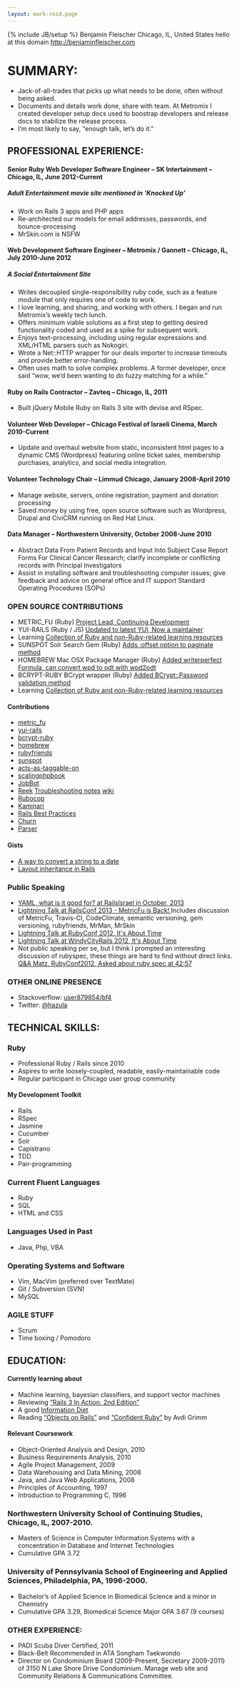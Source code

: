 ```yaml
---
layout: mark-reid.page
---
```

{% include JB/setup %}
    Benjamin Fleischer
      Chicago, IL, United States
      hello at this domain
      http://benjaminfleischer.com

# SUMMARY:

*   Jack-of-all-trades that picks up what needs to be done, often without being asked.
*   Documents and details work done, share with team.  At Metromix I created developer setup docs used to boostrap developers and release docs to stabilize the release process.
*   I&rsquo;m most likely to say, &ldquo;enough talk, let&rsquo;s do it.&rdquo;

## PROFESSIONAL EXPERIENCE:

#### Senior Ruby Web Developer Software Engineer &ndash; SK Intertainment &ndash; Chicago, IL, June 2012-Current

##### Adult Entertainment movie site mentioned in &lsquo;Knocked Up&rsquo;

*   Work on Rails 3 apps and PHP apps
*   Re-architected our models for email addresses, passwords, and bounce-processing
*   MrSkin.com is NSFW

#### Web Development Software Engineer &ndash; Metromix / Gannett &ndash; Chicago, IL, July 2010-June 2012

##### A Social Entertainment Site

*   Writes decoupled single-responsibility ruby code, such as a feature module that only requires one of code to work.
*   I love learning, and sharing, and working with others.  I began and run Metromix&rsquo;s weekly tech lunch.
*   Offers minimum viable solutions as a first step to getting desired functionality coded and used as a spike for subsequent work.
*   Enjoys text-processing, including using regular expressions and XML/HTML parsers such as Nokogiri.
*   Wrote a Net::HTTP wrapper for our deals importer to increase timeouts and provide better error-handling.
*   Often uses math to solve complex problems.  A former developer, once said &ldquo;wow, we&rsquo;d been wanting to do fuzzy matching for a while.&rdquo;

#### Ruby on Rails Contractor &ndash; Zavteq &ndash; Chicago, IL, 2011

*   Built jQuery Mobile Ruby on Rails 3 site with devise and RSpec.

#### Volunteer Web Developer &ndash; Chicago Festival of Israeli Cinema, March 2010-Current

*   Update and overhaul website from static, inconsistent html pages to a dynamic CMS (Wordpress) featuring online ticket sales, membership purchases, analytics, and social media integration.

#### Volunteer Technology Chair &ndash; Limmud Chicago, January 2008-April 2010

*   Manage website, servers, online registration, payment and donation processing
*   Saved money by using free, open source software such as Wordpress, Drupal and CiviCRM running on Red Hat Linux.

#### Data Manager &ndash; Northwestern University, October 2008-June 2010

*   Abstract Data From Patient Records and Input Into Subject Case Report Forms For Clinical Cancer Research; clarify incomplete or conflicting records with Principal Investigators
*   Assist in installing software and troubleshooting computer issues; give feedback and advice on general office and IT support Standard Operating Procedures (SOPs)

### OPEN SOURCE CONTRIBUTIONS

*   METRIC_FU (Ruby) [Project Lead, Continuing Development](https://github.com/metricfu/metric_fu)
*   YUI-RAILS (Ruby / JS) [Updated to latest YUI, Now a maintainer](https://github.com/nextmat/yui-rails)
*   Learning [Collection of Ruby and non-Ruby-related learning resources](https://github.com/bf4/learning)
*   SUNSPOT Solr Search Gem (Ruby) [Adds :offset option to paginate method](https://github.com/sunspot/sunspot/commit/2a99fd395a49f4137fd4d2ced0610367ecabf4fe)
*   HOMEBREW Mac OSX Package Manager (Ruby) [Added writerperfect Formula, can convert wpd to odt with wpd2odt](https://github.com/mxcl/homebrew/pull/4917)
*   BCRYPT-RUBY BCrypt wrapper (Ruby) [Added BCrypt::Password validation method](https://github.com/codahale/bcrypt-ruby/pull/48)
*   Learning [Collection of Ruby and non-Ruby-related learning resources](https://github.com/bf4/learning)

#### Contributions

<div class="span12">

*   [metric_fu](https://github.com/metricfu/metric_fu/commits?author=bf4)
*   [yui-rails](https://github.com/nextmat/yui-rails/commits?author=bf4)
*   [bcrypt-ruby](https://github.com/codahale/bcrypt-ruby/commits?author=bf4)
*   [homebrew](https://github.com/mxcl/homebrew/commits?author=bf4)
*   [rubyfriends](https://github.com/rubyrogues/rubyfriends/commits?author=bf4)
*   [sunspot](https://github.com/sunspot/sunspot/commits?author=bf4)
*   [acts-as-taggable-on](https://github.com/mbleigh/acts-as-taggable-on/commits?author=bf4)
*   [scalingphpbook](https://github.com/scalingphpbook/book/commits?author=bf4)
*   [JobBot](https://github.com/Neurogami/JotBot/commits?author=bf4)
*   [Reek](https://github.com/troessner/reek/commits?author=bf4) [Troubleshooting notes](https://github.com/troessner/reek/pull/161) [wiki](https://github.com/troessner/reek/wiki/Troubleshooting)
*   [Rubocop](https://github.com/bbatsov/rubocop/commits?author=bf4)
*   [Kaminari](https://github.com/amatsuda/kaminari/commits?author=bf4)
*   [Rails Best Practices](https://github.com/railsbp/rails_best_practices/commits?author=bf4)
*   [Churn](https://github.com/danmayer/churn/commits?author=bf4)
*   [Parser](https://github.com/whitequark/parser/issues/21)
</div>

#### Gists

*   [A way to convert a string to a date](https://gist.github.com/4370014)
*   [Layout inheritance in Rails](https://gist.github.com/4370117)

### Public Speaking

*   [YAML, what is it good for? at RailsIsrael in October, 2013](http://railsisrael2013.events.co.il/presentations/868-yaml-what-is-it-good-for)
*   [
      Lightning Talk at RailsConf 2013 - MetricFu is Back!
    ](http://www.justin.tv/confreaks/c/2245302)
    Includes discussion of MetricFu, Travis-CI, CodeClimate, semantic versioning, gem versioning, rubyfriends, MrMan, MrSkin
*   [Lightning Talk at RubyConf 2012, It's About Time](http://vimeo.com/53892354)
*   [Lightning Talk at WindyCityRails 2012, It's About Time](http://vimeo.com/51707399)
*   Not public speaking per se, but I think I prompted an interesting discussion of rubyspec, these things are hard to find without direct links.  [Q&A Matz,  RubyConf2012, Asked about ruby spec at 42:57](http://www.youtube.com/watch?v=B7vCuNaqT7k&hd=1&t=42m57s)

### OTHER ONLINE PRESENCE

*   Stackoverflow: [user879854/bf4](http://stackoverflow.com/users/879854/bf4)
*   Twitter: [@hazula](https://twitter.com/#!/hazula)

## TECHNICAL SKILLS:

### Ruby

*   Professional Ruby / Rails since 2010
*   Aspires to write loosely-coupled, readable, easily-maintainable code
*   Regular participant in Chicago user group community

#### My Development Toolkit

*   Rails
*   RSpec
*   Jasmine
*   Cucumber
*   Solr
*   Capistrano
*   TDD
*   Pair-programming

### Current Fluent Languages

*   Ruby
*   SQL
*   HTML and CSS

### Languages Used in Past

*   Java, Php, VBA

### Operating Systems and Software

*   Vim, MacVim (preferred over TextMate)
*   Git / Subversion (SVN)
*   MySQL

### AGILE STUFF

*   Scrum
*   Time boxing / Pomodoro

## EDUCATION:

#### Currently learning about

*   Machine learning, bayesian classifiers, and support vector machines
*   Reviewing [&ldquo;Rails 3 In Action, 2nd Edition&rdquo;](http://www.manning.com/bigg2/)
*   A good [Information Diet](http://www.informationdiet.com/)
*   Reading [&ldquo;Objects on Rails&rdquo;](http://objectsonrails.com/) and [&ldquo;Confident Ruby&rdquo;](http://devblog.avdi.org/2012/06/05/confident-ruby-beta/) by Avdi Grimm

#### Relevant Coursework

*   Object-Oriented Analysis and Design, 2010
*   Business Requirements Analysis, 2010
*   Agile Project Management, 2009
*   Data Warehousing and Data Mining, 2008
*   Java, and Java Web Applications, 2008
*   Principles of Accounting, 1997
*   Introduction to Programming C, 1996

### Northwestern University School of Continuing Studies, Chicago, IL, 2007-2010.

*   Masters of Science in Computer Information Systems with a concentration in Database and Internet Technologies
*   Cumulative GPA 3.72

### University of Pennsylvania School of Engineering and Applied Sciences, Philadelphia, PA, 1996-2000.

*   Bachelor&rsquo;s of Applied Science in Biomedical Science and a minor in Chemistry
*   Cumulative GPA 3.29, Biomedical Science Major GPA 3.67 (9 courses)

### OTHER EXPERIENCE:

*   PADI Scuba Diver Certified, 2011
*   Black-Belt Recommended in ATA Songham Taekwondo
*   Director on Condominium Board (2009-Present, Secretary 2009-2011) of 3150 N Lake Shore Drive Condominium.  Manage web site and Community Relations &amp; Communications Committee.
